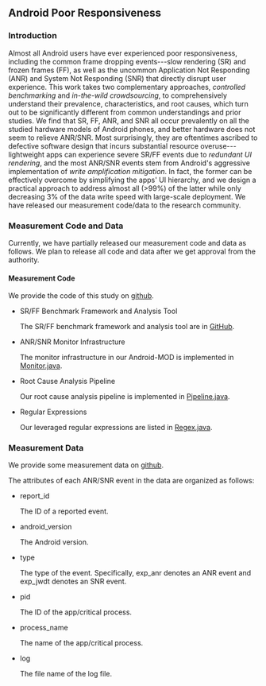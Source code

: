 ## Android Poor Responsiveness

### Introduction
Almost all Android users have ever experienced poor responsiveness,
including the common frame dropping events---slow rendering (SR) and frozen frames (FF),
as well as the uncommon Application Not Responding (ANR) and System Not Responding (SNR) that directly disrupt user experience.
This work takes two complementary approaches, *controlled benchmarking* and *in-the-wild crowdsourcing*,
to comprehensively understand their	prevalence, characteristics, and root causes,
which turn out to be significantly different from common understandings and prior studies.
We find that SR, FF, ANR, and SNR all occur prevalently on all the studied hardware models of Android phones,
and better hardware does not seem to relieve ANR/SNR.
Most surprisingly, they are oftentimes ascribed to defective software design that incurs substantial resource overuse---lightweight apps can experience severe SR/FF events due to *redundant UI rendering*,
and the most ANR/SNR events stem from Android's aggressive implementation of *write amplification mitigation*.
In fact, the former can be effectively overcome by simplifying the apps' UI hierarchy,
and we design a practical approach to address almost all (>99%) of the latter
while only decreasing 3% of the data write speed with large-scale deployment.
We have released our measurement code/data to the research community.

### Measurement Code and Data

Currently, we have partially released our measurement code and data as follows. 
We plan to release all code and data after we get approval from the authority.

#### Measurement Code

We provide the code of this study on [github](https://github.com/android-not-respond/Measurement/tree/master/code).

* SR/FF Benchmark Framework and Analysis Tool

  The SR/FF benchmark framework and analysis tool are in [GitHub](https://github.com/Android-Poor-Respond/FrameAnalysis). 

* ANR/SNR Monitor Infrastructure

  The monitor infrastructure in our Android-MOD is implemented in [Monitor.java](https://github.com/android-poor-respond/Measurement/blob/master/code/Monitor.java).

* Root Cause Analysis Pipeline

  Our root cause analysis pipeline is implemented in [Pipeline.java](https://github.com/android-poor-respond/Measurement/blob/master/code/Pipeline.java).

* Regular Expressions

  Our leveraged regular expressions are listed in [Regex.java](https://github.com/android-poor-respond/Measurement/blob/master/code/Regex.java).

### Measurement Data

We provide some measurement data on [github](https://github.com/android-poor-respond/Measurement/tree/master/dataset).

The attributes of each ANR/SNR event in the data are organized as follows:

* report_id

  The ID of a reported event.

* android_version

  The Android version.

* type

  The type of the event. Specifically, exp_anr denotes an ANR event and exp_jwdt denotes an SNR event.

* pid

  The ID of the app/critical process.

* process_name

  The name of the app/critical process.

* log

  The file name of the log file.
